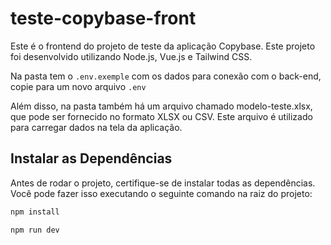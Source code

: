 # teste-copybase-front

Este é o frontend do projeto de teste da aplicação Copybase. Este projeto foi desenvolvido utilizando Node.js, Vue.js e Tailwind CSS.

Na pasta tem o `.env.exemple` com os dados para conexão com o back-end, copie para um novo arquivo `.env`

Além disso, na pasta também há um arquivo chamado modelo-teste.xlsx, que pode ser fornecido no formato XLSX ou CSV. Este arquivo é utilizado para carregar dados na tela da aplicação.

## Instalar as Dependências

Antes de rodar o projeto, certifique-se de instalar todas as dependências. Você pode fazer isso executando o seguinte comando na raiz do projeto:

```sh
npm install
```

```sh
npm run dev
```